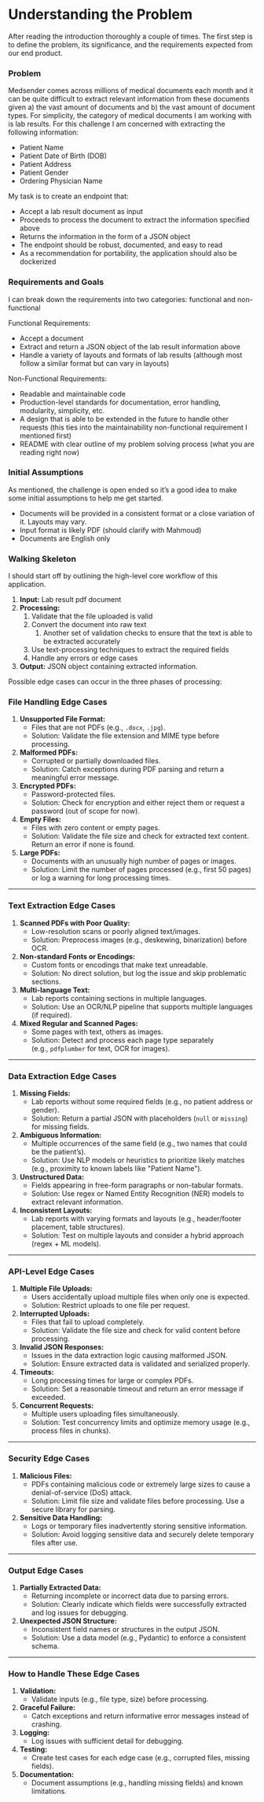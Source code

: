 # Understanding the Problem

After reading the introduction thoroughly a couple of times. The first step is to define the problem, its significance, and the requirements expected from our end product.

### Problem

Medsender comes across millions of medical documents each month and it can be quite difficult to extract relevant information from these documents given a) the vast amount of documents and b) the vast amount of document types. For simplicity, the category of medical documents I am working with is lab results. For this challenge I am concerned with extracting the following information:

- Patient Name
- Patient Date of Birth (DOB)
- Patient Address
- Patient Gender
- Ordering Physician Name

My task is to create an endpoint that:

- Accept a lab result document as input
- Proceeds to process the document to extract the information specified above
- Returns the information in the form of a JSON object
- The endpoint should be robust, documented, and easy to read
- As a recommendation for portability, the application should also be dockerized

### Requirements and Goals

I can break down the requirements into two categories: functional and non-functional

Functional Requirements:

- Accept a document
- Extract and return a JSON object of the lab result information above
- Handle a variety of layouts and formats of lab results (although most follow a similar format but can vary in layouts)

Non-Functional Requirements:

- Readable and maintainable code
- Production-level standards for documentation, error handling, modularity, simplicity, etc.
- A design that is able to be extended in the future to handle other requests (this ties into the maintainability non-functional requirement I mentioned first)
- README with clear outline of my problem solving process (what you are reading right now)

### Initial Assumptions

As mentioned, the challenge is open ended so it’s a good idea to make some initial assumptions to help me get started.

- Documents will be provided in a consistent format or a close variation of it. Layouts may vary.
- Input format is likely PDF (should clarify with Mahmoud)
- Documents are English only

### Walking Skeleton

I should start off by outlining the high-level core workflow of this application.

1. **Input:** Lab result pdf document
2. **Processing:**
    1. Validate that the file uploaded is valid
    2. Convert the document into raw text
        1. Another set of validation checks to ensure that the text is able to be extracted accurately
    3. Use text-processing techniques to extract the required fields
    4. Handle any errors or edge cases
3. **Output:** JSON object containing extracted information.

Possible edge cases can occur in the three phases of processing:

### **File Handling Edge Cases**

1. **Unsupported File Format:**
    - Files that are not PDFs (e.g., `.docx`, `.jpg`).
    - Solution: Validate the file extension and MIME type before processing.
2. **Malformed PDFs:**
    - Corrupted or partially downloaded files.
    - Solution: Catch exceptions during PDF parsing and return a meaningful error message.
3. **Encrypted PDFs:**
    - Password-protected files.
    - Solution: Check for encryption and either reject them or request a password (out of scope for now).
4. **Empty Files:**
    - Files with zero content or empty pages.
    - Solution: Validate the file size and check for extracted text content. Return an error if none is found.
5. **Large PDFs:**
    - Documents with an unusually high number of pages or images.
    - Solution: Limit the number of pages processed (e.g., first 50 pages) or log a warning for long processing times.

---

### **Text Extraction Edge Cases**

1. **Scanned PDFs with Poor Quality:**
    - Low-resolution scans or poorly aligned text/images.
    - Solution: Preprocess images (e.g., deskewing, binarization) before OCR.
2. **Non-standard Fonts or Encodings:**
    - Custom fonts or encodings that make text unreadable.
    - Solution: No direct solution, but log the issue and skip problematic sections.
3. **Multi-language Text:**
    - Lab reports containing sections in multiple languages.
    - Solution: Use an OCR/NLP pipeline that supports multiple languages (if required).
4. **Mixed Regular and Scanned Pages:**
    - Some pages with text, others as images.
    - Solution: Detect and process each page type separately (e.g., `pdfplumber` for text, OCR for images).

---

### **Data Extraction Edge Cases**

1. **Missing Fields:**
    - Lab reports without some required fields (e.g., no patient address or gender).
    - Solution: Return a partial JSON with placeholders (`null` or `missing`) for missing fields.
2. **Ambiguous Information:**
    - Multiple occurrences of the same field (e.g., two names that could be the patient’s).
    - Solution: Use NLP models or heuristics to prioritize likely matches (e.g., proximity to known labels like "Patient Name").
3. **Unstructured Data:**
    - Fields appearing in free-form paragraphs or non-tabular formats.
    - Solution: Use regex or Named Entity Recognition (NER) models to extract relevant information.
4. **Inconsistent Layouts:**
    - Lab reports with varying formats and layouts (e.g., header/footer placement, table structures).
    - Solution: Test on multiple layouts and consider a hybrid approach (regex + ML models).

---

### **API-Level Edge Cases**

1. **Multiple File Uploads:**
    - Users accidentally upload multiple files when only one is expected.
    - Solution: Restrict uploads to one file per request.
2. **Interrupted Uploads:**
    - Files that fail to upload completely.
    - Solution: Validate the file size and check for valid content before processing.
3. **Invalid JSON Responses:**
    - Issues in the data extraction logic causing malformed JSON.
    - Solution: Ensure extracted data is validated and serialized properly.
4. **Timeouts:**
    - Long processing times for large or complex PDFs.
    - Solution: Set a reasonable timeout and return an error message if exceeded.
5. **Concurrent Requests:**
    - Multiple users uploading files simultaneously.
    - Solution: Test concurrency limits and optimize memory usage (e.g., process files in chunks).

---

### **Security Edge Cases**

1. **Malicious Files:**
    - PDFs containing malicious code or extremely large sizes to cause a denial-of-service (DoS) attack.
    - Solution: Limit file size and validate files before processing. Use a secure library for parsing.
2. **Sensitive Data Handling:**
    - Logs or temporary files inadvertently storing sensitive information.
    - Solution: Avoid logging sensitive data and securely delete temporary files after use.

---

### **Output Edge Cases**

1. **Partially Extracted Data:**
    - Returning incomplete or incorrect data due to parsing errors.
    - Solution: Clearly indicate which fields were successfully extracted and log issues for debugging.
2. **Unexpected JSON Structure:**
    - Inconsistent field names or structures in the output JSON.
    - Solution: Use a data model (e.g., Pydantic) to enforce a consistent schema.

---

### **How to Handle These Edge Cases**

1. **Validation:**
    - Validate inputs (e.g., file type, size) before processing.
2. **Graceful Failure:**
    - Catch exceptions and return informative error messages instead of crashing.
3. **Logging:**
    - Log issues with sufficient detail for debugging.
4. **Testing:**
    - Create test cases for each edge case (e.g., corrupted files, missing fields).
5. **Documentation:**
    - Document assumptions (e.g., handling missing fields) and known limitations.
